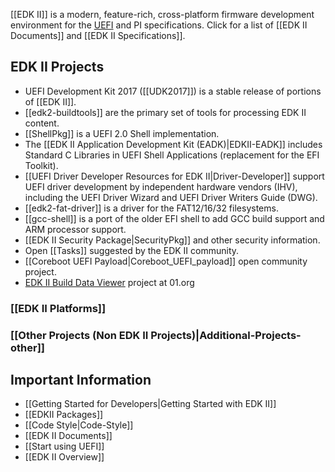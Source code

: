[[EDK II]] is a modern, feature-rich, cross-platform firmware development environment for the [UEFI](http://uefi.org) and PI specifications. Click for a list of [[EDK II Documents]] and [[EDK II Specifications]].

## EDK II Projects

* UEFI Development Kit 2017 ([[UDK2017]]) is a stable release of portions of [[EDK II]].
* [[edk2-buildtools]] are the primary set of tools for processing EDK II content. 
* [[ShellPkg]] is a UEFI 2.0 Shell implementation.
* The [[EDK II Application Development Kit (EADK)|EDKII-EADK]] includes Standard C Libraries in UEFI Shell Applications (replacement for the EFI Toolkit).
* [[UEFI Driver Developer Resources for EDK II|Driver-Developer]] support UEFI driver development by independent hardware vendors (IHV), including the UEFI Driver Wizard and UEFI Driver Writers Guide (DWG).
* [[edk2-fat-driver]] is a driver for the FAT12/16/32 filesystems.
* [[gcc-shell]] is a port of the older EFI shell to add GCC build support and ARM processor support.
* [[EDK II Security Package|SecurityPkg]] and other security information.
* Open [[Tasks]] suggested by the EDK II community.
* [[Coreboot UEFI Payload|Coreboot_UEFI_payload]] open community project.
* [EDK II Build Data Viewer](https://github.com/01org/edkiibuilddataviewer) project at 01.org

### [[EDK II Platforms]]

### [[Other Projects (Non EDK II Projects)|Additional-Projects-other]]

## Important Information
* [[Getting Started for Developers|Getting Started with EDK II]]
* [[EDKII Packages]]
* [[Code Style|Code-Style]]
* [[EDK II Documents]]
* [[Start using UEFI]]
* [[EDK II Overview]]